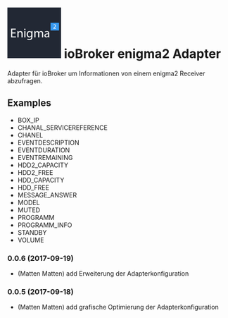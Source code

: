 ![Logo](admin/enigma2.png)
ioBroker enigma2 Adapter
==============
Adapter für ioBroker um Informationen von einem enigma2 Receiver abzufragen.


## Examples
- BOX_IP
- CHANAL_SERVICEREFERENCE
- CHANEL
- EVENTDESCRIPTION
- EVENTDURATION
- EVENTREMAINING
- HDD2_CAPACITY
- HDD2_FREE
- HDD_CAPACITY
- HDD_FREE
- MESSAGE_ANSWER
- MODEL
- MUTED
- PROGRAMM
- PROGRAMM_INFO
- STANDBY
- VOLUME


### 0.0.6 (2017-09-19)
* (Matten Matten) add Erweiterung der Adapterkonfiguration

### 0.0.5 (2017-09-18)
* (Matten Matten) add grafische Optimierung der Adapterkonfiguration
